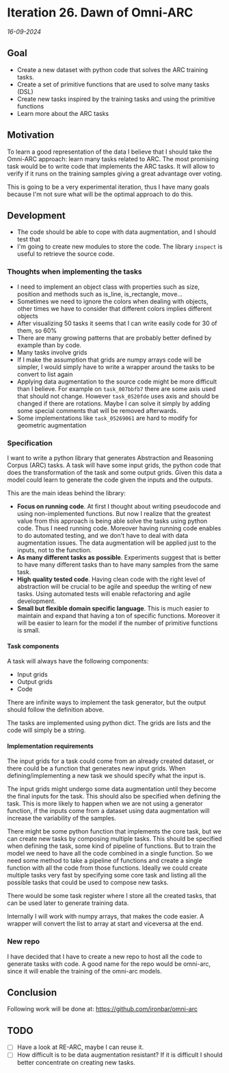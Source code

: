 # Iteration 26. Dawn of Omni-ARC

_16-09-2024_

## Goal

- Create a new dataset with python code that solves the ARC training tasks.
- Create a set of primitive functions that are used to solve many tasks (DSL)
- Create new tasks inspired by the training tasks and using the primitive functions
- Learn more about the ARC tasks

## Motivation

To learn a good representation of the data I believe that I should take the Omni-ARC approach: learn
many tasks related to ARC. The most promising task would be to write code that implements the ARC tasks.
It will allow to verify if it runs on the training samples giving a great advantage over voting.

This is going to be a very experimental iteration, thus I have many goals because I'm not sure what
will be the optimal approach to do this.

## Development

- The code should be able to cope with data augmentation, and I should test that
- I'm going to create new modules to store the code. The library `inspect` is useful to retrieve the source code.

### Thoughts when implementing the tasks

- I need to implement an object class with properties such as size, position and methods such as is_line, is_rectangle, move...
- Sometimes we need to ignore the colors when dealing with objects, other times we have to
  consider that different colors implies different objects
- After visualizing 50 tasks it seems that I can write easily code for 30 of them, so 60%
- There are many growing patterns that are probably better defined by example than by code.
- Many tasks involve grids
- If I make the assumption that grids are numpy arrays code will be simpler, I would simply have to write a wrapper around the tasks to be convert to list again
- Applying data augmentation to the source code might be more difficult than I believe. For example on `task_007bbfb7` there are some axis used that should not change. However `task_0520fde` uses axis and should be changed if there are rotations. Maybe I can solve it simply by adding some special comments that will be removed afterwards.
- Some implementations like `task_05269061` are hard to modify for geometric augmentation

### Specification

I want to write a python library that generates Abstraction and Reasoning Corpus (ARC) tasks. A task
will have some input grids, the python code that does the transformation of the task and some output grids.
Given this data a model could learn to generate the code given the inputs and the outputs.

This are the main ideas behind the library:

- **Focus on running code**. At first I thought about writing pseudocode and using non-implemented functions.
  But now I realize that the greatest value from this approach is being able solve the tasks using python
  code. Thus I need running code. Moreover having running code enables to do automated testing, and
  we don't have to deal with data augmentation issues. The data augmentation will be applied just
  to the inputs, not to the function.
- **As many different tasks as possible**. Experiments suggest that is better to have many different tasks
  than to have many samples from the same task.
- **High quality tested code**. Having clean code with the right level of abstraction will be crucial
  to be agile and speedup the writing of new tasks. Using automated tests will enable refactoring and
  agile development.
- **Small but flexible domain specific language**. This is much easier to maintain and expand that having
  a ton of specific functions. Moreover it will be easier to learn for the model if the number of
  primitive functions is small.

#### Task components

A task will always have the following components:

- Input grids
- Output grids
- Code

There are infinite ways to implement the task generator, but the output should follow the definition above.

The tasks are implemented using python dict. The grids are lists and the code will simply be a string.

#### Implementation requirements

The input grids for a task could come from an already created dataset, or there could be a function
that generates new input grids. When defining/implementing a new task we should specify what the
input is.

The input grids might undergo some data augmentation until they become the final inputs for the task.
This should also be specified when defining the task. This is more likely to happen when we are not
using a generator function, if the inputs come from a dataset using data augmentation will increase
the variability of the samples.

There might be some python function that implements the core task, but we can create new tasks by composing
multiple tasks. This should be specified when defining the task, some kind of pipeline of functions.
But to train the model we need to have all the code combined in a single function. So we need some
method to take a pipeline of functions and create a single function with all the code from those functions.
Ideally we could create multiple tasks very fast by specifying some core task and listing all the possible
tasks that could be used to compose new tasks.

There would be some task register where I store all the created tasks, that can be used later
to generate training data.

Internally I will work with numpy arrays, that makes the code easier. A wrapper will convert the list
to array at start and viceversa at the end.

### New repo

I have decided that I have to create a new repo to host all the code to generate tasks with code. A
good name for the repo would be omni-arc, since it will enable the training of the omni-arc models.

## Conclusion

Following work will be done at: https://github.com/ironbar/omni-arc

## TODO

- [ ] Have a look at RE-ARC, maybe I can reuse it.
- [ ] How difficult is to be data augmentation resistant? If it is difficult I should better concentrate on creating new tasks.
